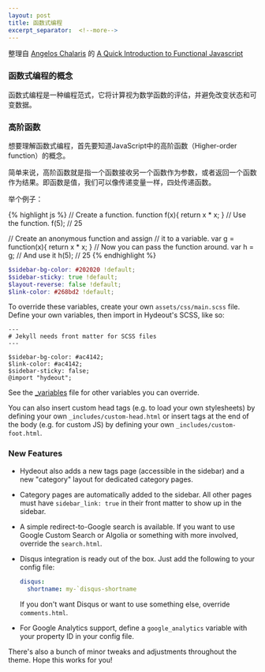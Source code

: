 ```yaml
---
layout: post
title: 函数式编程
excerpt_separator:  <!--more-->
---
```


整理自 [Angelos Chalaris](https://hackernoon.com/@chalarangelo) 的 [A Quick Introduction to Functional Javascript](https://hackernoon.com/a-quick-introduction-to-functional-javascript-7e6fe520e7fa)

### 函数式编程的概念

函数式编程是一种编程范式，它将计算视为数学函数的评估，并避免改变状态和可变数据。

### 高阶函数

想要理解函数式编程，首先要知道JavaScript中的高阶函数（Higher-order function）的概念。

简单来说，高阶函数就是指一个函数接收另一个函数作为参数，或者返回一个函数作为结果。即函数是值，我们可以像传递变量一样，四处传递函数。

举个例子：

{% highlight js %}
// Create a function.
function f(x){
  return x * x;
}
// Use the function.
f(5); // 25

// Create an anonymous function and assign 
// it to a variable.
var g = function(x){
  return x * x;
}
// Now you can pass the function around.
var h = g;
// And use it
h(5); // 25
{% endhighlight %}

```scss
$sidebar-bg-color: #202020 !default;
$sidebar-sticky: true !default;
$layout-reverse: false !default;
$link-color: #268bd2 !default;
```

To override these variables, create your own `assets/css/main.scss` file.
Define your own variables, then import in Hydeout's SCSS, like so:

```
---
# Jekyll needs front matter for SCSS files
---

$sidebar-bg-color: #ac4142;
$link-color: #ac4142;
$sidebar-sticky: false;
@import "hydeout";
```

See the [_variables](_sass/hydeout/_variables.scss) file for other variables
you can override.

You can also insert custom head tags (e.g. to load your own stylesheets) by
defining your own `_includes/custom-head.html` or insert tags at the end
of the body (e.g. for custom JS) by defining your own
`_includes/custom-foot.html`.

### New Features

* Hydeout also adds a new tags page (accessible in the sidebar) and a new
  "category" layout for dedicated category pages.

* Category pages are automatically added to the sidebar. All other pages
  must have `sidebar_link: true` in their front matter to show up in
  the sidebar.

* A simple redirect-to-Google search is available. If you want to use
  Google Custom Search or Algolia or something with more involved,
  override the `search.html`.

* Disqus integration is ready out of the box. Just add the following to
  your config file:

  ```yaml
  disqus:
    shortname: my-`disqus-shortname
  ```

  If you don't want Disqus or want to use something else, override
  `comments.html`.

* For Google Analytics support, define a `google_analytics` variable with
  your property ID in your config file.

There's also a bunch of minor tweaks and adjustments throughout the
theme. Hope this works for you!
